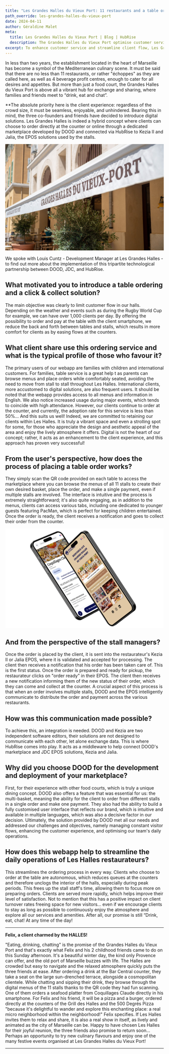 ```yaml
---
title: "Les Grandes Halles du Vieux Port: 11 restaurants and a table ordering app for an improved customer experience"
path_override: les-grandes-halles-du-vieux-port
date: 2024-04-11
author: Géraldine Malet
meta:
  title: Les Grandes Halles du Vieux Port | Blog | HubRise
  description: The Grandes Halles du Vieux Port optimise customer service and streamline the flow of customers within the food hall by integrating table ordering into the EPOS via HubRise.
excerpt: To enhance customer service and streamline client flow, Les Grandes Halles du Vieux Port have introduced DOOD, a table ordering solution integrated with their EPOS systems via HubRise. It is a success among young people, a target audience, but families and foreign visitors are also very enthusiastic.
---
```


In less than two years, the establishment located in the heart of Marseille has become a symbol of the Mediterranean culinary scene. It must be said that there are no less than 11 restaurants, or rather "échoppes" as they are called here, as well as 4 beverage profit centres, enough to cater for all desires and appetites. But more than just a food court, the Grandes Halles du Vieux Port is above all a vibrant hub for exchange and sharing, where families and friends meet to “drink, eat and chat”.

\*\*The absolute priority here is the client experience: regardless of the crowd size, it must be seamless, enjoyable, and unhindered. Bearing this in mind, the three co-founders and friends have decided to introduce digital solutions. Les Grandes Halles is indeed a hybrid concept where clients can choose to order directly at the counter or online through a dedicated marketplace developed by DOOD and connected via HubRise to Kezia II and Jalia, the EPOS solutions used by the stalls.

![Les Grandes Halles du Vieux Port](../images/001-les-grandes-halles-du-veux-port.jpg)

We spoke with Louis Cuntz - Development Manager at Les Grandes Halles - to find out more about the implementation of this tripartite technological partnership between DOOD, JDC, and HubRise.

## What motivated you to introduce a table ordering and a click & collect solution?

The main objective was clearly to limit customer flow in our halls. Depending on the weather and events such as during the Rugby World Cup for example, we can have over 1,000 clients per day. By offering the possibility to order and pay at the table with the client smartphone, we reduce the back and forth between tables and stalls, which results in more comfort for clients as by easing flows at the counters.

## What client share use this ordering service and what is the typical profile of those who favour it?

The primary users of our webapp are families with children and international customers. For families, table service is a great help t as parents can browse menus and place orders while comfortably seated, avoiding the need to move from stall to stall throughout Les Halles. International clients, more accustomed to digital solutions, are also frequent users. It should be noted that the webapp provides access to all menus and information in English. We also notice increased usage during major events, which tends to coincide with high attendance.
However, our clients continue to order at the counter, and currently, the adoption rate for this service is less than 50%... And this suits us well! Indeed, we are committed to retaining our clients within Les Halles. It is truly a vibrant space and even a strolling spot for some, for those who appreciate the design and aesthetic appeal of the area and enjoy the lively atmosphere it offers. Digital is not the heart of our concept; rather, it acts as an enhancement to the client experience, and this approach has proven very successful!

## From the user's perspective, how does the process of placing a table order works?

They simply scan the QR code provided on each table to access the marketplace where you can browse the menus of all 11 stalls to create their own desired basket, place the order, and make a single payment, even if multiple stalls are involved. The interface is intuitive and the process is extremely straightforward; it's also quite engaging, as in addition to the menus, clients can access various tabs, including one dedicated to younger guests featuring PacMan, which is perfect for keeping children entertained. Once the order is ready, the client receives a notification and goes to collect their order from the counter.

![DOOD's app for Les Grandes Halles du Vieux Port](../images/002-les-grandes-halles-du-veux-port-dood-app.png)

## And from the perspective of the stall managers?

Once the order is placed by the client, it is sent into the restaurateur's Kezia II or Jalia EPOS, where it is validated and accepted for processing. The client then receives a notification that his order has been taken care of. This is the first status. Once the order is prepared and ready for pickup, the restaurateur clicks on "order ready" in their EPOS. The client then receives a new notification informing them of the new status of their order, which they can come and collect at the counter.
A crucial aspect of this process is that when an order involves multiple stalls, DOOD and the EPOS intelligently communicate to distribute the order and payment across the various restaurants.

## How was this communication made possible?

To achieve this, an integration is needed. DOOD and Kezia are two independent software editors, their solutions are not designed to communicate with each other, let alone exchange data. This is where HubRise comes into play. It acts as a middleware to help connect DOOD's marketplace and JDC EPOS solutions, Kezia and Jalia.

## Why did you choose DOOD for the development and deployment of your marketplace?

First, for their experience with other food courts, which is truly a unique dining concept. DOOD also offers a feature that was essential for us: the multi-basket, meaning the ability for the client to order from different stalls in a single order and make one payment. They also had the ability to build a fully customised user interface that reflects our brand, which is intuitive and available in multiple languages, which was also a decisive factor in our decision. Ultimately, the solution provided by DOOD met all our needs and addressed our challenges and objectives, namely managing constant visitor flows, enhancing the customer experience, and optimising our team's daily operations.

## How does this webapp help to streamline the daily operations of Les Halles restaurateurs?

This streamlines the ordering process in every way. Clients who choose to order at the table are autonomous, which reduces queues at the counters and therefore unclogs the interior of the halls, especially during peak periods. This frees up the stall staff's time, allowing them to focus more on preparing orders. Clients are served more rapidly, which helps improve their level of satisfaction. Not to mention that this has a positive impact on client turnover rates freeing space for new visitors... even if we encourage clients to stay as long as possible to continuously enjoy the atmosphere and explore all our services and amenities. After all, our promise is still “Drink, eat, chat! At any time of the day!

---

**Felix, a client charmed by the HALLES!**

"Eating, drinking, chatting" is the promise of the Grandes Halles du Vieux Port and that's exactly what Felix and his 2 childhood friends came to do on this Sunday afternoon. It's a beautiful winter day, the kind only Provence can offer, and the old port of Marseille buzzes with life. The Halles are crowded but easy to navigate and the relaxed atmosphere quickly puts the three friends at ease. After ordering a drink at the Bar Central counter, they take a seat on the large sun-drenched terrace, alongside a cosmopolitan clientele.
While chatting and sipping their drink, they browse through the digital menus of the 11 stalls thanks to the QR code they had fun scanning. One of them orders a seafood platter from Coquillages Claude directly in his smartphone. For Felix and his friend, it will be a pizza and a burger, ordered directly at the counters of the Grill des Halles and the 500 Degrés Pizza "because it's delightful to wander and explore this enchanting place: a real micro neighborhood within the neighborhood!" Felix specifies.
If Les Halles invites them to relax and share, it is also a real show in itself, as lively and animated as the city of Marseille can be. Happy to have chosen Les Halles for their joyful reunion, the three friends also promise to return soon... Perhaps an opportunity to try new culinary flavours and enjoy one of the many festive events organised at Les Grandes Halles du Vieux Port!

---
